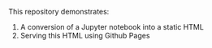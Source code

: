 This repository demonstrates:
1. A conversion of a Jupyter notebook into a static HTML
2. Serving this HTML using Github Pages
